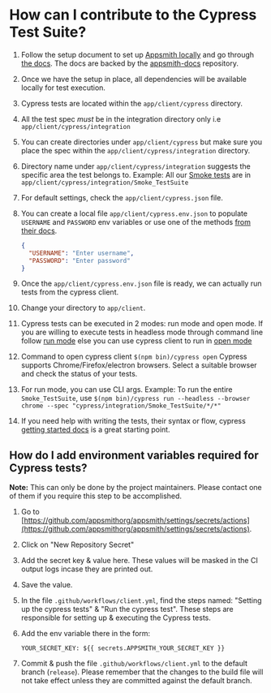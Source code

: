 # How can I contribute to the Cypress Test Suite?

1. Follow the setup document to set up [Appsmith locally](contributions/ClientSetup.md) and go through [the docs](https://docs.appsmith.com). The docs are backed by the [appsmith-docs](https://github.com/appsmithorg/appsmith-docs) repository.

1. Once we have the setup in place, all dependencies will be available locally for test execution.

1. Cypress tests are located within the `app/client/cypress` directory.

1. All the test spec _must_ be in the integration directory only i.e `app/client/cypress/integration`

1. You can create directories under `app/client/cypress` but make sure you place the spec within the `app/client/cypress/integration` directory.

1. Directory name under `app/client/cypress/integration` suggests the specific area the test belongs to. Example: All our [Smoke tests](<https://en.wikipedia.org/wiki/Smoke_testing_(software)>) are in `app/client/cypress/integration/Smoke_TestSuite`

1. For default settings, check the `app/client/cypress.json` file.

1. You can create a local file `app/client/cypress.env.json` to populate `USERNAME` and `PASSWORD` env variables or use one of the methods [from their docs](https://docs.cypress.io/guides/guides/environment-variables.html#Setting).

   ```json
   {
     "USERNAME": "Enter username",
     "PASSWORD": "Enter password"
   }
   ```

1. Once the `app/client/cypress.env.json` file is ready, we can actually run tests from the cypress client.

1. Change your directory to `app/client`.

1. Cypress tests can be executed in 2 modes: run mode and open mode.
   If you are willing to execute tests in headless mode through command line follow [run mode](https://docs.cypress.io/guides/guides/command-line.html#How-to-run-commands) else you can use cypress client to run in [open mode](https://docs.cypress.io/guides/guides/launching-browsers.html#Browsers)

1. Command to open cypress client `$(npm bin)/cypress open` Cypress supports Chrome/Firefox/electron browsers. Select a suitable browser and check the status of your tests.

1. For run mode, you can use CLI args. Example: To run the entire `Smoke_TestSuite`, use `$(npm bin)/cypress run --headless --browser chrome --spec "cypress/integration/Smoke_TestSuite/*/*"`

1. If you need help with writing the tests, their syntax or flow, cypress [getting started docs](https://docs.cypress.io/guides/getting-started/writing-your-first-test.html) is a great starting point.

## How do I add environment variables required for Cypress tests?

**Note:** This can only be done by the project maintainers. Please contact one of them if you require this step to be accomplished.

1. Go to [https://github.com/appsmithorg/appsmith/settings/secrets/actions](https://github.com/appsmithorg/appsmith/settings/secrets/actions).
1. Click on "New Repository Secret"
1. Add the secret key & value here. These values will be masked in the CI output logs incase they are printed out.
1. Save the value.
1. In the file `.github/workflows/client.yml`, find the steps named: "Setting up the cypress tests" & "Run the cypress test". These steps are responsible for setting up & executing the Cypress tests.
1. Add the env variable there in the form:

   ```
   YOUR_SECRET_KEY: ${{ secrets.APPSMITH_YOUR_SECRET_KEY }}
   ```

1. Commit & push the file `.github/workflows/client.yml` to the default branch (`release`). Please remember that the changes to the build file will not take effect unless they are committed against the default branch.
